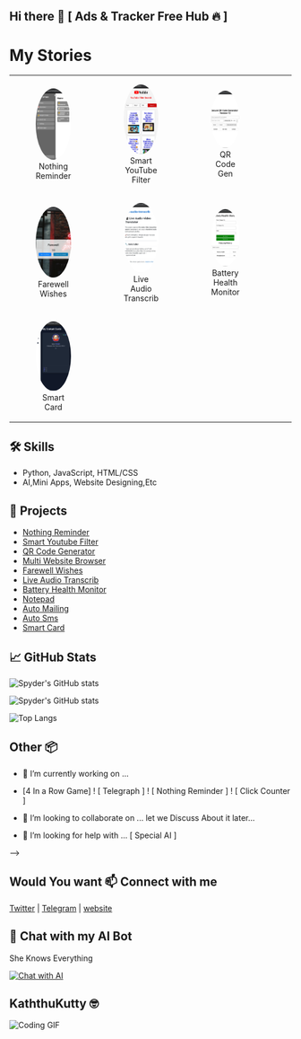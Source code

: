 ## Hi there 👋 [ Ads & Tracker Free Hub 🔥 ]
# My Stories

<table>
  <tr>
    <td align="center">
      <figure>
        <img src="assets/story1.png" width="150" style="border-radius: 50%;" alt="Story 1" />
        <figcaption>Nothing Reminder</figcaption>
      </figure>
    </td>
    <td align="center">
      <figure>
        <img src="assets/story2.png" width="150" style="border-radius: 50%;" alt="Story 2" />
        <figcaption>Smart YouTube Filter</figcaption>
      </figure>
    </td>
    <td align="center">
      <figure>
        <img src="assets/story3.png" width="150" style="border-radius: 50%;" alt="Story 3" />
        <figcaption>QR Code Gen</figcaption>
      </figure>
    </td>
    <td align="center">
      <figure>
        <img src="assets/story4.png" width="150" style="border-radius: 50%;" alt="Story 4" />
        <figcaption>Multi Web Browser</figcaption>
      </figure>
    </td>
  </tr>
  <tr>
    <td align="center">
      <figure>
        <img src="assets/story5.png" width="150" style="border-radius: 50%;" alt="Story 5" />
        <figcaption>Farewell Wishes</figcaption>
      </figure>
    </td>
    <td align="center">
      <figure>
        <img src="assets/story6.png" width="150" style="border-radius: 50%;" alt="Story 6" />
        <figcaption>Live Audio Transcrib</figcaption>
      </figure>
    </td>
    <td align="center">
      <figure>
        <img src="assets/story7.png" width="150" style="border-radius: 50%;" alt="Story 7" />
        <figcaption>Battery Health Monitor</figcaption>
      </figure>
    </td>
    <td align="center">
      <figure>
        <img src="assets/story8.png" width="150" style="border-radius: 50%;" alt="Story 8" />
        <figcaption>Note Pad</figcaption>
      </figure>
    </td>
  </tr>
  <tr>
    <td align="center">
      <figure>
        <img src="assets/story9.png" width="150" style="border-radius: 50%;" alt="Story 9" />
        <figcaption>Smart Card</figcaption>
      </figure>
    </td>
  </tr>
</table>

## 🛠 Skills
- Python, JavaScript, HTML/CSS
- AI,Mini Apps, Website Designing,Etc

## 📂 Projects
- [Nothing Reminder](https://spydernet3.github.io/Nothing-Reminder/)
- [ Smart Youtube Filter](https://you-tube-seven.vercel.app/)
- [QR Code Generator](https://spydernet3.github.io/QR-Generator/)
- [ Multi Website Browser](https://spydernet3.github.io/multi_website_browser/)
- [ Farewell Wishes](https://spydernet3.github.io/farewell/)
- [Live Audio Transcrib](https://spydernet3.github.io/live-audio-transcrib/)
- [ Battery Health Monitor](https://spydernet3.github.io/Battery_Health_Monitor/)
- [ Notepad](https://spydernet3.github.io/Notepad/)
- [ Auto Mailing ](https://github.com/spydernet3/AUTO-MAILING.git)
- [ Auto Sms ](https://github.com/spydernet3/Text-messaging-.git)
- [ Smart Card ](https://spydernet3.github.io/Smart-Card/)

## 📈 GitHub Stats
![Spyder's GitHub stats](https://github-readme-stats.vercel.app/api?username=spydernet3&show_icons=true&theme=radical)

![Spyder's GitHub stats](https://github-readme-stats.vercel.app/api?username=spydernet3&show_icons=true&theme=radical)

![Top Langs](https://github-readme-stats.vercel.app/api/top-langs/?username=spydernet3&layout=compact&theme=radical)

## Other 📦
- 🔭 I’m currently working on ...

- [4 In a Row Game] ! [ Telegraph ] ! [ Nothing Reminder ] ! [ Click Counter ]

- 👯 I’m looking to collaborate on ...
  let we Discuss About it later...
  
- 🤔 I’m looking for help with ...
[ Special AI ]

 -->

## Would You want 📫 Connect with me
[Twitter](https://x.com/spyder_net) | [Telegram](https://telegram.me/gplat_bot) | [ website](https://sites.google.com/view/irffunfacts)


## 💬 Chat with my AI Bot
She Knows Everything

[![Chat with AI](https://img.shields.io/badge/Chat_with_AI-gray?style=for-the-badge&logo=instagram)](https://aistudio.instagram.com/ai/452203384613842?utm_source=ai_agent)

## KaththuKutty 🤓
![Coding GIF](https://i.pinimg.com/originals/48/a7/6b/48a76bca22863c3c88444dfaed765ed0.gif)
